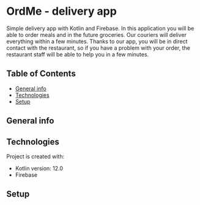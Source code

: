 # OrdMe - delivery app
Simple delivery app with Kotlin and Firebase. In this application you will be able to order meals and in the future groceries. Our couriers will deliver everything within a few minutes. Thanks to our app, you will be in direct contact with the restaurant, so if you have a problem with your order, the restaurant staff will be able to help you in a few minutes. 

## Table of Contents
* [General info](#general-info)
* [Technologies](#technologies)
* [Setup](#setup)

## General info
## Technologies
Project is created with:
* Kotlin version: 12.0
* Firebase
## Setup
